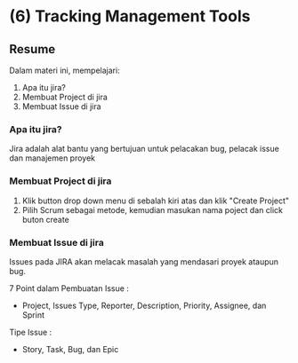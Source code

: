 # (6) Tracking Management Tools

## Resume
Dalam materi ini, mempelajari:
1. Apa itu jira?
2. Membuat Project di jira
3. Membuat Issue di jira

### Apa itu jira?

Jira adalah alat bantu yang bertujuan untuk pelacakan bug, pelacak issue dan manajemen proyek

### Membuat Project di jira

1. Klik button drop down menu di sebalah kiri atas dan klik "Create Project"
2. Pilih Scrum sebagai metode, kemudian masukan nama poject dan click buton create

### Membuat Issue di jira

Issues pada JIRA akan melacak masalah yang mendasari proyek ataupun bug.

7 Point dalam Pembuatan Issue : 
- Project, Issues Type, Reporter, Description, Priority, Assignee, dan Sprint

Tipe Issue : 
- Story, Task, Bug, dan Epic
